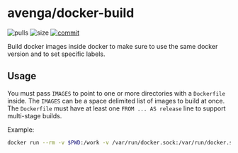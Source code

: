 # avenga/docker-build

![pulls](https://img.shields.io/docker/pulls/avenga/docker-build.svg)
![size](https://images.microbadger.com/badges/image/avenga/docker-build.svg)
[![commit](https://images.microbadger.com/badges/commit/avenga/docker-build.svg)](https://microbadger.com/images/avenga/docker-build)

Build docker images inside docker to make sure to use the same docker version and to set specific labels.

## Usage

You must pass `IMAGES` to point to one or more directories with a `Dockerfile` inside.
The `IMAGES` can be a space delimited list of images to build at once.
The `Dockerfile` must have at least one `FROM ... AS release` line to support multi-stage builds.

Example:

```bash
docker run --rm -v $PWD:/work -v /var/run/docker.sock:/var/run/docker.sock -e IMAGES="nodejs-runner sloppy" avenga/docker-build
```
